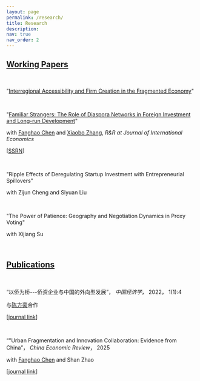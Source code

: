```yaml
---
layout: page
permalink: /research/
title: Research
description: 
nav: true
nav_order: 2
---
```




## <u>Working Papers</u>

<p>&nbsp;</p>

"<a href="{{ site.url }}/assets/pdf/jmp.pdf" target="_blank">Interregional Accessibility and Firm Creation in the Fragmented Economy</a>"


<p>&nbsp;</p>

"<a href="{{ site.url }}/assets/pdf/ddi.pdf" target="_blank">Familiar Strangers: The Role of Diaspora Networks in Foreign Investment and Long-run Development</a>" 

with [Fanghao Chen](https://fanghaochen.github.io/homepage/) and [Xiaobo Zhang](https://en.gsm.pku.edu.cn/conjsxq.jsp?urltype=tree.TreeTempUrl&wbtreeid=1099&user_id=x.zhang), *R&R at Journal of International Economics*

[[SSRN](https://papers.ssrn.com/sol3/papers.cfm?abstract_id=4004159)]


<p>&nbsp;</p>

"Ripple Effects of Deregulating Startup Investment with Entrepreneurial Spillovers"

with Zijun Cheng and Siyuan Liu


<p>&nbsp;</p>

"The Power of Patience: Geography and Negotiation Dynamics in Proxy Voting"

with Xijiang Su


<p>&nbsp;</p>


## <u>Publications</u>


<p>&nbsp;</p>

“以侨为桥---侨资企业与中国的外向型发展”， *中国经济学*， 2022， 1(1):4 

与[陈方豪](https://fanghaochen.github.io/homepage/)合作</a>

[[journal link](https://www.jcejournal.com.cn/CN/abstract/abstract3.shtml)] 


<p>&nbsp;</p>

“"Urban Fragmentation and Innovation Collaboration: Evidence from China”， *China Economic Review*， 2025

with [Fanghao Chen](https://fanghaochen.github.io/homepage/) and Shan Zhao

[[journal link](https://www.sciencedirect.com/science/article/pii/S1043951X25001968)] 





